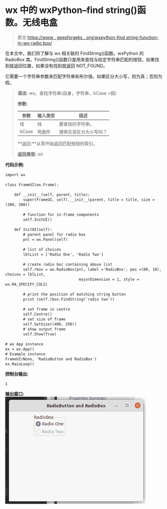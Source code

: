 # wx 中的 wxPython–find string()函数。无线电盒

> 原文:[https://www . geesforgeks . org/wxpython-find string-function-in-wx-radio box/](https://www.geeksforgeeks.org/wxpython-findstring-function-in-wx-radiobox/)

在本文中，我们将了解与 wx 相关联的 FindString()函数。wxPython 的 RadioBox 类。FindString()函数只是用来查找与给定字符串匹配的按钮，如果找到就返回位置，如果没有找到就返回 NOT_FOUND。

它需要一个字符串参数来匹配字符串和布尔值。如果区分大小写，则为真；否则为假。

> **语法:** wx。查找字符串(自身，字符串，bCase =假)
> 
> **参数:**
> 
> | 参数 | 输入类型 | 描述 |
> | --- | --- | --- |
> | 线 | 线 | 要查找的字符串。 |
> | bCase | 弯曲件 | 搜索应该区分大小写吗？ |
> 
> **返回:**从零开始返回匹配按钮的索引。
> 
> **返回类型:** int

**代码示例:**

```
import wx

class FrameUI(wx.Frame):

    def __init__(self, parent, title):
        super(FrameUI, self).__init__(parent, title = title, size =(300, 200))

        # function for in-frame components
        self.InitUI()

    def InitUI(self):
        # parent panel for radio box
        pnl = wx.Panel(self)

        # list of choices
        lblList = ['Radio One', 'Radio Two']

        # create radio boc containing above list
        self.rbox = wx.RadioBox(pnl, label ='RadioBox', pos =(80, 10), choices = lblList,
                                 majorDimension = 1, style = wx.RA_SPECIFY_COLS)

        # print the position of matching string button
        print (self.rbox.FindString('radio two'))

        # set frame in centre
        self.Centre()
        # set size of frame
        self.SetSize((400, 250))
        # show output frame
        self.Show(True)

# wx App instance
ex = wx.App()
# Example instance
FrameUI(None, 'RadioButton and RadioBox')
ex.MainLoop()
```

**控制台输出:**

```
1

```

**输出窗口:**
![](img/f32eda796063b23b1250852322db8835.png)